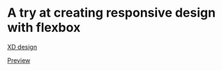 # A try at creating responsive design with flexbox

[XD design](https://xd.adobe.com/spec/75d448ea-569a-4b7e-721b-9bbd3b2b97b9-03e5/screen/c27ed1eb-3c57-41a8-acb2-90ecaf25f93b/specs/)

[Preview](https://rajanmodi30.github.io/responsive-page-with-flexbox/)

